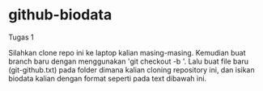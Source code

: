 # github-biodata
Tugas 1

Silahkan clone repo ini ke laptop kalian masing-masing. Kemudian buat branch baru dengan menggunakan 'git checkout -b <nama user github>'. Lalu buat file baru (git-github.txt) pada folder dimana kalian cloning repository ini, dan isikan biodata kalian dengan format seperti pada text dibawah ini.
